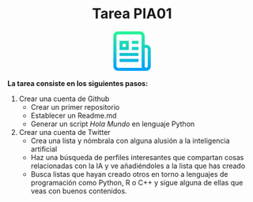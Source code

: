 <div align="center">
  <h1 align="center">Tarea PIA01</h1>
  <img src="paper.png" alt="paper" width="80" height="80">
</div>
<div>
  <p><b>La tarea consiste en los siguientes pasos:</b></p>
  <ol>
    <li>Crear una cuenta de Github
      <ul>
        <li>Crear un primer repositorio</li>
        <li>Establecer un Readme.md</li>
        <li>Generar un script <i>Hola Mundo</i> en lenguaje Python</li>
      </ul>
    </li>
    <li>Crear una cuenta de Twitter
      <ul>
        <li>Crea una lista y nómbrala con alguna alusión a la inteligencia artificial</li>
        <li>Haz una búsqueda de perfiles interesantes que compartan cosas relacionadas con la IA y ve añadiéndoles a la lista que has creado</li>
        <li>Busca listas que hayan creado otros en torno a lenguajes de programación como Python, R o C++ y sigue alguna de ellas que veas con buenos contenidos.  </li>
      </ul>
    </li>
  </ol>    
</div>
